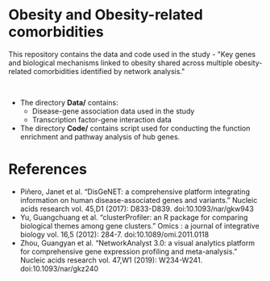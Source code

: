 # Obesity and Obesity-related comorbidities

This repository contains the data and code used in the study - "Key genes and biological mechanisms linked to obesity shared across multiple obesity-related comorbidities identified by network analysis."

<br/>

- The directory **Data/** contains:
  * Disease-gene association data used in the study
  * Transcription factor-gene interaction data
- The directory **Code/** contains script used for conducting the function enrichment and pathway analysis of hub genes.

# References
- Piñero, Janet et al. “DisGeNET: a comprehensive platform integrating information on human disease-associated genes and variants.” Nucleic acids research vol. 45,D1 (2017): D833-D839. doi:10.1093/nar/gkw943
- Yu, Guangchuang et al. “clusterProfiler: an R package for comparing biological themes among gene clusters.” Omics : a journal of integrative biology vol. 16,5 (2012): 284-7. doi:10.1089/omi.2011.0118
- Zhou, Guangyan et al. “NetworkAnalyst 3.0: a visual analytics platform for comprehensive gene expression profiling and meta-analysis.” Nucleic acids research vol. 47,W1 (2019): W234-W241. doi:10.1093/nar/gkz240
